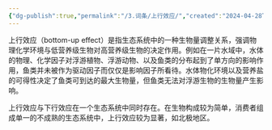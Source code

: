 ```yaml
---
{"dg-publish":true,"permalink":"/3.词条/上行效应/","created":"2024-04-28T21:05:16.626+08:00"}
---
```




上行效应（bottom-up effect）是指生态系统中的一种生物量调整关系，强调物理化学环境与低营养级生物对高营养级生物的决定作用。例如在一片水域中，水体的物理、化学因子对浮游植物、浮游动物、以及鱼类的分布起到了单方向的影响作用，鱼类并未被作为驱动因子而仅仅是影响因子所看待。水体物化环境以及营养盐的可得性决定了鱼类可到达的最大生物量，但鱼类无法对浮游生物的生物量产生影响。

上行效应与下行效应在一个生态系统中同时存在。在生物构成较为简单，消费者组成单一的不成熟的生态系统中，上行效应较为显著，如北极地区。